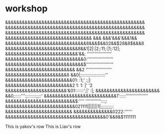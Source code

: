 # workshop
&&&&&&&&&&&&&&&&&&&&&&&&&&&&&&&&&&&&&&&&&&&&&&&&&&
&&&&&&&&&&&&&&&&&&&&&&&&&&&&&&&&&&&&&&&&&&&&&&&&&&
&&&&&&&&&&&&&&&&&&&&&&&&&&&&&&&&&&&&&&&&&&&&&&&&&&
&&&&&&&&&&&&&&&&&&&&&&&&&&&&&&& &&& &&&'&&&'&&&1&&
&&&&&&&&&&&&&&&&&&&&&&&&&&&&&8&&&$&&02&&$28&8$&&&8
&&&&&&&&&&&&&&&&&&&&&&&&&&8&&1|2|:|2;:11;:|1;:12|;
&&&&&&&&&&&&&&&&&&&&&&&&&&'&&; '''''''''''''''''''
&&&&&&&&&&&&&&&&&&&&&&&&&&&&0:''''''''''''''''''''
&&&&&&&&&&&&&&&&&&&&&&&&&&&&$'''''''''''''''''''''
&&&&&&&&&&&&&&&&&&&&&&&&& &&2 ''''''''''''''''''''
&&&&&&&&&&&&&&&&&&&&&&8 &&0|;:::::::::::::::::::''
&&&&&&&&&&&&&&&&&&&&&&&&01:       :1;'        :;|:
&&&&&&&&&&&&&&&&&&&&&&&&2     1:  1:       |'   '2
&&&&&&&&&&&&&&&&&&&&&&'&01:::::::';|'          :|;
&&&&&&&&&&&&&&&&&&&&&&& &&0;:::::''':;:::::::;;::'
&&&&&&&&&&&&&&&&&&&&&&&&&&1':::::'''''''''''''''''
&&&&&&&&&&&&&&&&&&&&&&&&&$:''''  '''''''''''':::;:
&&&&&&&&&&&&&&&&&&&&&&&&&021111|||||||1|;;;;;;;;;:
&&&&&&&&&&&&&&&&&&&&&&&& &&&&&&&&&&&&&&0222:''''''
&&&&&&&&&&&&&&&&&&&&&&&&&&&&&&&&&&&&0'&&8&$1111111

This is yakov's row
This is Liav's row
